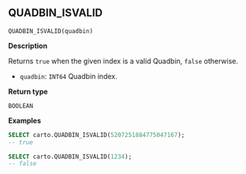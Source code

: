 ## QUADBIN_ISVALID

```sql:signature
QUADBIN_ISVALID(quadbin)
```

**Description**

Returns `true` when the given index is a valid Quadbin, `false` otherwise.

* `quadbin`: `INT64` Quadbin index.

**Return type**

`BOOLEAN`

**Examples**

```sql
SELECT carto.QUADBIN_ISVALID(5207251884775047167);
-- true
```

```sql
SELECT carto.QUADBIN_ISVALID(1234);
-- false
```
